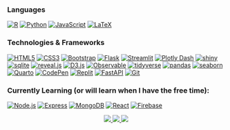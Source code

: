 ### Languages
[![R](https://img.shields.io/badge/r-black?style=for-the-badge&logo=r)](https://github.com/isaiasghezae)
[![Python](https://img.shields.io/badge/python-black?style=for-the-badge&logo=python)](https://github.com/isaiasghezae)
[![JavaScript](https://img.shields.io/badge/javascript-black?style=for-the-badge&logo=javascript)](https://github.com/isaiasghezae)
[![LaTeX](https://img.shields.io/badge/latex-black?style=for-the-badge&logo=latex)](https://github.com/isaiasghezae)

### Technologies & Frameworks
[![HTML5](https://img.shields.io/badge/html5-black?style=for-the-badge&logo=html5)](https://github.com/isaiasghezae)
[![CSS3](https://img.shields.io/badge/css3-black?style=for-the-badge&logo=css3)](https://github.com/isaiasghezae)
[![Bootstrap](https://img.shields.io/badge/bootstrap-black?style=for-the-badge&logo=bootstrap)](https://github.com/isaiasghezae)
[![Flask](https://img.shields.io/badge/flask-black?style=for-the-badge&logo=flask)](https://github.com/isaiasghezae)
[![Streamlit](https://img.shields.io/badge/streamlit-black?style=for-the-badge&logo=streamlit)](https://github.com/isaiasghezae)
[![Plotly Dash](https://img.shields.io/badge/plotly-black?style=for-the-badge&logo=plotly)](https://github.com/isaiasghezae)
[![shiny](https://img.shields.io/badge/shiny-black?style=for-the-badge&logo=r)](https://github.com/isaiasghezae)
[![sqlite](https://img.shields.io/badge/sqlite-black?style=for-the-badge&logo=sqlite)](https://github.com/isaiasghezae)
[![reveal.js](https://img.shields.io/badge/reveal.js-black?style=for-the-badge&logo=reveal.js)](https://github.com/isaiasghezae)
[![D3.js](https://img.shields.io/badge/d3.js-black?style=for-the-badge&logo=d3.js)](https://github.com/isaiasghezae)
[![Observable](https://img.shields.io/badge/observable-black?style=for-the-badge&logo=observable)](https://github.com/isaiasghezae)
[![tidyverse](https://img.shields.io/badge/tidyverse-black?style=for-the-badge&logo=tidyverse)](https://github.com/isaiasghezae)
[![pandas](https://img.shields.io/badge/pandas-black?style=for-the-badge&logo=pandas)](https://github.com/isaiasghezae)
[![seaborn](https://img.shields.io/badge/seaborn-black?style=for-the-badge&logo=python)](https://github.com/isaiasghezae)
[![Quarto](https://img.shields.io/badge/quarto-black?style=for-the-badge&logo=jupyter)](https://github.com/isaiasghezae)
[![CodePen](https://img.shields.io/badge/codepen-black?style=for-the-badge&logo=codepen)](https://github.com/isaiasghezae)
[![Replit](https://img.shields.io/badge/replit-black?style=for-the-badge&logo=replit)](https://github.com/isaiasghezae)
[![FastAPI](https://img.shields.io/badge/FastAPI-black?style=for-the-badge&logo=FastAPI)](https://github.com/isaiasghezae)
[![Git](https://img.shields.io/badge/git-black?style=for-the-badge&logo=git)](https://github.com/isaiasghezae)

### Currently Learning (or will learn when I have the free time):
[![Node.js](https://img.shields.io/badge/node.js-black?style=for-the-badge&logo=node.js)](https://github.com/isaiasghezae)
[![Express](https://img.shields.io/badge/express-black?style=for-the-badge&logo=express)](https://github.com/isaiasghezae)
[![MongoDB](https://img.shields.io/badge/mongodb-black?style=for-the-badge&logo=mongodb)](https://github.com/isaiasghezae)
[![React](https://img.shields.io/badge/react-black?style=for-the-badge&logo=react)](https://github.com/isaiasghezae)
[![Firebase](https://img.shields.io/badge/Firebase-black?style=for-the-badge&logo=firebase)](https://github.com/isaiasghezae)

<p align="center">
  <a href="https://github.com/isaiasghezae">
    <img src="http://github-profile-summary-cards.vercel.app/api/cards/profile-details?username=isaiasghezae&theme=transparent" />
  </a>
  <a href="https://github.com/isaiasghezae">
    <img src="https://github-readme-streak-stats.herokuapp.com/?user=isaiasghezae&hide_border=true&card_width=338&theme=transparent" />
  </a>
  <a href="https://github.com/isaiasghezae">
    <img src="http://github-profile-summary-cards.vercel.app/api/cards/stats?username=isaiasghezae&theme=transparent" />
  </a>
</p>
